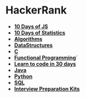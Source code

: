 # HackerRank

- **[10 Days of JS](https://github.com/Razeen-Shaikh/hackerrank/tree/main/10-days-of-javascript)**
- **[10 Days of Statistics](https://github.com/Razeen-Shaikh/hackerrank/tree/main/10-days-of-statistics)**
- **[Algorithms](https://github.com/Razeen-Shaikh/hackerrank/tree/main/algorithms)**
- **[DataStructures](https://github.com/Razeen-Shaikh/hackerrank/tree/main/datastructures)**
- **[C](https://github.com/Razeen-Shaikh/hackerrank/tree/main/c-programming)**
- **[Functional Programming](https://github.com/Razeen-Shaikh/hackerrank/tree/main/functional-programming)**`
- **[Learn to code in 30 days](https://github.com/Razeen-Shaikh/hackerrank/tree/main/30-days-coding)**
- **[Java](https://github.com/Razeen-Shaikh/hackerrank/tree/main/java)**
- **[Python](https://github.com/Razeen-Shaikh/hackerrank/tree/main/python)**
- **[SQL](https://github.com/Razeen-Shaikh/hackerrank/tree/main/sql)**
- **[Interview Preparation Kits](https://github.com/Razeen-Shaikh/hackerrank/tree/main/interview-preparation-kits)**
